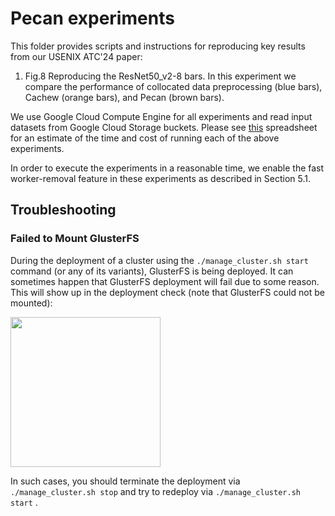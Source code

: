 Pecan experiments
=======

This folder provides scripts and instructions for reproducing key results from our USENIX ATC'24 paper:

1. Fig.8 Reproducing the ResNet50_v2-8 bars. In this experiment we compare the performance of collocated data preprocessing (blue bars), Cachew (orange bars), and Pecan (brown bars).

We use Google Cloud Compute Engine for all experiments and read input datasets from Google Cloud Storage buckets. Please see [this](https://docs.google.com/spreadsheets/d/1iwkurV_3AxQ7a_KcKKhgDBbO5r0rSQZxcjTqwgxE9Mg/edit?usp=sharing) spreadsheet for an estimate of the time and cost of running each of the above experiments.

In order to execute the experiments in a reasonable time, we enable the fast worker-removal feature in these experiments as described in Section 5.1.

## Troubleshooting

### Failed to Mount GlusterFS

During the deployment of a cluster using the `./manage_cluster.sh start` command (or any of its variants), GlusterFS is being deployed. It can sometimes happen that GlusterFS deployment will fail due to some reason. This will show up in the deployment check (note that GlusterFS could not be mounted):

<img src="../failed_gluster.png" height=240/>

In such cases, you should terminate the deployment via `./manage_cluster.sh stop` and try to redeploy via `./manage_cluster.sh start` .
